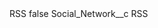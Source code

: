 <?xml version="1.0" encoding="UTF-8"?>
<CustomMetadata xmlns="http://soap.sforce.com/2006/04/metadata" xmlns:xsi="http://www.w3.org/2001/XMLSchema-instance" xmlns:xsd="http://www.w3.org/2001/XMLSchema">
    <label>RSS</label>
    <protected>false</protected>
    <values>
        <field>Social_Network__c</field>
        <value xsi:type="xsd:string">RSS</value>
    </values>
</CustomMetadata>
